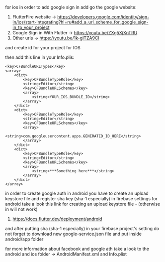 for ios in order to add google sign in add
go the google website:

1. FlutterFire website -> https://developers.google.com/identity/sign-in/ios/start-integrating?hl=ru#add_a_url_scheme_for_google_sign-in_to_your_project
2. Google Sign in With Flutter -> https://youtu.be/ZXg5XjXnTRU
3. Other urls -> https://youtu.be/1k-gITZA9CI

and create id for your project for IOS

then add this line in your Info.plis:

    <key>CFBundleURLTypes</key>
    <array>
        <dict>
            <key>CFBundleTypeRole</key>
            <string>Editor</string>
            <key>CFBundleURLSchemes</key>
            <array>
                <string>YOUR_IOS_BUNDLE_ID</string>
            </array>
        </dict>
        <dict>
            <key>CFBundleTypeRole</key>
            <string>Editor</string>
            <key>CFBundleURLSchemes</key>
            <array>
                <string>com.googleusercontent.apps.GENERATED_ID_HERE</string>
            </array>
        </dict>
        <dict>
            <key>CFBundleTypeRole</key>
            <string>Editor</string>
            <key>CFBundleURLSchemes</key>
            <array>
                <string>***Something here***</string>
            </array>
        </dict>
    </array>


in order to create google auth in android you have to create
an upload keystore file and register sha key (sha-1 especially) in firebase settings for android
take a look this link for creating an upload keystore file - (otherwise in will not work)

1. https://docs.flutter.dev/deployment/android

and after putting sha (sha-1 especially) in your firebase project's setting do not forget to download new
google-service.json file and put inside android/app folder


for more information about facebook and google ath take a look to the
android and ios folder -> AndroidManifest.xml and Info.plist